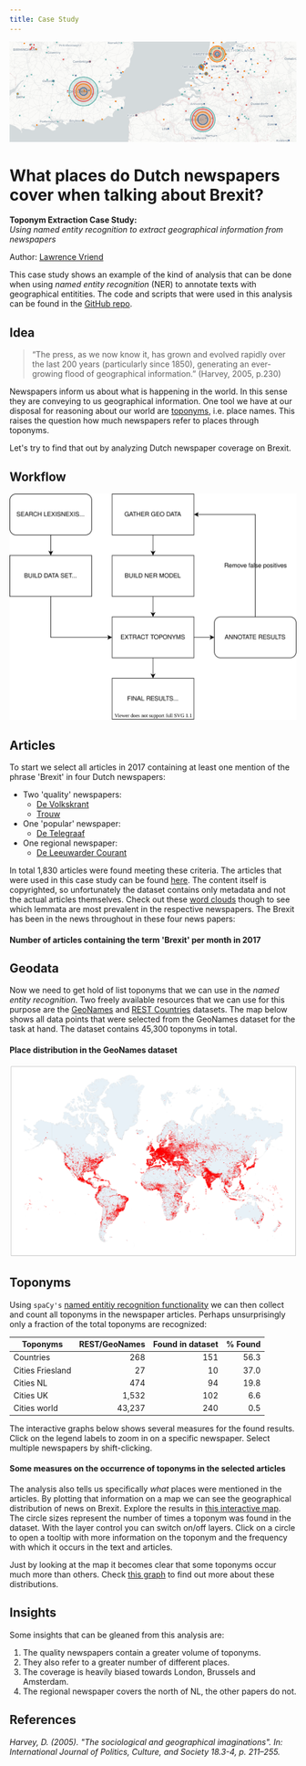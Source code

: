 ```yaml
---
title: Case Study
---
```


<img src="illustrations/banner.png"/>

<script type="text/javascript" src="https://cdn.jsdelivr.net/npm//vega@5"></script>
<script type="text/javascript" src="https://cdn.jsdelivr.net/npm//vega-lite@4.0.2"></script>
<script type="text/javascript" src="https://cdn.jsdelivr.net/npm//vega-embed@6"></script>

# What places do Dutch newspapers cover when talking about Brexit?
**Toponym Extraction Case Study:**  
*Using named entity recognition to extract geographical information from newspapers*

Author: [Lawrence Vriend](https://github.com/lcvriend)

This case study shows an example of the kind of analysis that can be done when using *named entity recognition* (NER) to annotate texts with geographical entitities. The code and scripts that were used in this analysis can be found in the [GitHub repo](https://github.com/lcvriend/toponym_extraction).

## Idea

> “The press, as we now know it, has grown and evolved rapidly over the last 200 years (particularly since 1850), generating an ever-growing flood of geographical information.” (Harvey, 2005, p.230)

Newspapers inform us about what is happening in the world. In this sense they are conveying to us geographical information. One tool we have at our disposal for reasoning about our world are [toponyms](https://en.wikipedia.org/wiki/Toponymy), i.e. place names. This raises the question how much newspapers refer to places through toponyms.

Let's try to find that out by analyzing Dutch newspaper coverage on Brexit.

## Workflow

<img src="illustrations/workflow.svg" alt="Workflow">

## Articles

To start we select all articles in 2017 containing at least one mention of the phrase 'Brexit' in four Dutch newspapers:

* Two 'quality' newspapers:
    * [De Volkskrant](https://www.volkskrant.nl/)
    * [Trouw](https://www.trouw.nl/)
* One 'popular' newspaper:
    * [De Telegraaf](https://www.telegraaf.nl/)
* One regional newspaper:
    * [De Leeuwarder Courant](https://www.lc.nl/)

In total 1,830 articles were found meeting these criteria. The articles that were used in this case study can be found [here](https://github.com/lcvriend/toponym_extraction/blob/master/data/lexisnexis_dataset.csv). The content itself is copyrighted, so unfortunately the dataset contains only metadata and not the actual articles themselves. Check out these [word clouds](lemma_clouds.md) though to see which lemmata are most prevalent in the respective newspapers. The Brexit has been in the news throughout in these four news papers:

#### Number of articles containing the term 'Brexit' per month in 2017
<div id="vis_pub_month"></div>
<script>
    (function(vegaEmbed) {
      var spec = {"config": {"view": {"continuousWidth": 400, "continuousHeight": 300}}, "data": {"name": "data-articles-per-month"}, "mark": "bar", "encoding": {"color": {"type": "nominal", "field": "source"}, "opacity": {"condition": {"value": 1, "selection": "selector-source-articles-per-month"}, "value": 0.2}, "tooltip": {"type": "quantitative", "aggregate": "sum", "field": "articles"}, "x": {"type": "nominal", "field": "month", "sort": ["January", "February", "March", "April", "May", "June", "July", "August", "September", "October", "November", "December"]}, "y": {"type": "quantitative", "aggregate": "sum", "field": "articles", "title": "number of articles"}}, "selection": {"selector-source-articles-per-month": {"type": "multi", "fields": ["source"], "bind": "legend"}}, "$schema": "https://vega.github.io/schema/vega-lite/v4.0.2.json", "datasets": {"data-articles-per-month": [{"source": "Leeuwarder Courant", "month": "April", "articles": 28}, {"source": "Leeuwarder Courant", "month": "August", "articles": 10}, {"source": "Leeuwarder Courant", "month": "December", "articles": 21}, {"source": "Leeuwarder Courant", "month": "February", "articles": 23}, {"source": "Leeuwarder Courant", "month": "January", "articles": 26}, {"source": "Leeuwarder Courant", "month": "July", "articles": 17}, {"source": "Leeuwarder Courant", "month": "June", "articles": 31}, {"source": "Leeuwarder Courant", "month": "March", "articles": 42}, {"source": "Leeuwarder Courant", "month": "May", "articles": 23}, {"source": "Leeuwarder Courant", "month": "November", "articles": 28}, {"source": "Leeuwarder Courant", "month": "October", "articles": 13}, {"source": "Leeuwarder Courant", "month": "September", "articles": 14}, {"source": "Telegraaf", "month": "April", "articles": 35}, {"source": "Telegraaf", "month": "August", "articles": 25}, {"source": "Telegraaf", "month": "December", "articles": 35}, {"source": "Telegraaf", "month": "February", "articles": 52}, {"source": "Telegraaf", "month": "January", "articles": 53}, {"source": "Telegraaf", "month": "July", "articles": 28}, {"source": "Telegraaf", "month": "June", "articles": 55}, {"source": "Telegraaf", "month": "March", "articles": 58}, {"source": "Telegraaf", "month": "May", "articles": 29}, {"source": "Telegraaf", "month": "November", "articles": 47}, {"source": "Telegraaf", "month": "October", "articles": 25}, {"source": "Telegraaf", "month": "September", "articles": 46}, {"source": "Trouw", "month": "April", "articles": 39}, {"source": "Trouw", "month": "August", "articles": 20}, {"source": "Trouw", "month": "December", "articles": 39}, {"source": "Trouw", "month": "February", "articles": 48}, {"source": "Trouw", "month": "January", "articles": 51}, {"source": "Trouw", "month": "July", "articles": 33}, {"source": "Trouw", "month": "June", "articles": 51}, {"source": "Trouw", "month": "March", "articles": 67}, {"source": "Trouw", "month": "May", "articles": 46}, {"source": "Trouw", "month": "November", "articles": 34}, {"source": "Trouw", "month": "October", "articles": 23}, {"source": "Trouw", "month": "September", "articles": 34}, {"source": "Volkskrant", "month": "April", "articles": 40}, {"source": "Volkskrant", "month": "August", "articles": 33}, {"source": "Volkskrant", "month": "December", "articles": 44}, {"source": "Volkskrant", "month": "February", "articles": 44}, {"source": "Volkskrant", "month": "January", "articles": 65}, {"source": "Volkskrant", "month": "July", "articles": 44}, {"source": "Volkskrant", "month": "June", "articles": 75}, {"source": "Volkskrant", "month": "March", "articles": 72}, {"source": "Volkskrant", "month": "May", "articles": 43}, {"source": "Volkskrant", "month": "November", "articles": 45}, {"source": "Volkskrant", "month": "October", "articles": 38}, {"source": "Volkskrant", "month": "September", "articles": 38}]}};
      var embedOpt = {"mode": "vega-lite"};
    vegaEmbed("#vis_pub_month", spec, embedOpt);
})(vegaEmbed);
</script>

## Geodata

Now we need to get hold of list toponyms that we can use in the *named entity recognition*. Two freely available resources that we can use for this purpose are the [GeoNames](http://www.geonames.org/) and [REST Countries](http://restcountries.eu/) datasets. The map below shows all data points that were selected from the GeoNames dataset for the task at hand. The dataset contains 45,300 toponyms in total.

#### Place distribution in the GeoNames dataset
<img src="illustrations/distribution_places_world.png"/>

## Toponyms

Using `spaCy's` [named entitiy recognition functionality](https://spacy.io/usage/linguistic-features#named-entities) we can then collect and count all toponyms in the newspaper articles. Perhaps unsurprisingly only a fraction of the total toponyms are recognized:

Toponyms         | REST/GeoNames | Found in dataset | % Found 
-----------------|--------------:|-----------------:|---------:
Countries        |           268 |              151 |    56.3 
Cities Friesland |            27 |               10 |    37.0 
Cities NL        |           474 |               94 |    19.8 
Cities UK        |         1,532 |              102 |     6.6 
Cities world     |        43,237 |              240 |     0.5 

The interactive graphs below shows several measures for the found results. Click on the legend labels to zoom in on a specific newspaper. Select multiple newspapers by shift-clicking.

#### Some measures on the occurrence of toponyms in the selected articles
<div id="vis_toponyms"></div>
<script>
(function(vegaEmbed) {
    var spec = {"config": {"view": {"continuousWidth": 400, "continuousHeight": 300}}, "hconcat": [{"mark": "bar", "encoding": {"color": {"type": "nominal", "field": "source"}, "opacity": {"condition": {"value": 1, "selection": "selector001"}, "value": 0.2}, "x": {"type": "nominal", "field": "source"}, "y": {"type": "quantitative", "aggregate": "sum", "field": "unique", "title": "number of unique toponyms"}}, "height": 328, "selection": {"selector001": {"type": "multi", "fields": ["source"], "bind": "legend"}}}, {"mark": "bar", "encoding": {"color": {"type": "nominal", "field": "source"}, "opacity": {"condition": {"value": 1, "selection": "selector001"}, "value": 0.2}, "x": {"type": "nominal", "field": "source"}, "y": {"type": "quantitative", "aggregate": "sum", "field": "frequency", "title": "total frequency of toponyms"}}, "height": 328, "selection": {"selector001": {"type": "multi", "fields": ["source"], "bind": "legend"}}}, {"vconcat": [{"mark": "bar", "encoding": {"color": {"type": "nominal", "field": "source"}, "x": {"type": "quantitative", "aggregate": "sum", "field": "articles", "title": "number of articles"}, "y": {"type": "nominal", "field": "category", "sort": ["countries", "places", "places_uk", "places_nl", "places_fr"]}}, "selection": {"selector001": {"type": "multi", "fields": ["source"], "bind": "legend"}}, "transform": [{"filter": {"selection": "selector001"}}]}, {"mark": "bar", "encoding": {"color": {"type": "nominal", "field": "source"}, "x": {"type": "quantitative", "aggregate": "sum", "field": "unique", "title": "number of unique toponyms"}, "y": {"type": "nominal", "field": "category", "sort": ["countries", "places", "places_uk", "places_nl", "places_fr"]}}, "selection": {"selector001": {"type": "multi", "fields": ["source"], "bind": "legend"}}, "transform": [{"filter": {"selection": "selector001"}}]}, {"mark": "bar", "encoding": {"color": {"type": "nominal", "field": "source"}, "x": {"type": "quantitative", "aggregate": "sum", "field": "frequency", "title": "total frequency of toponyms"}, "y": {"type": "nominal", "field": "category", "sort": ["countries", "places", "places_uk", "places_nl", "places_fr"]}}, "selection": {"selector001": {"type": "multi", "fields": ["source"], "bind": "legend"}}, "transform": [{"filter": {"selection": "selector001"}}]}]}], "data": {"name": "data-408f63f986752ab52a835209d4593cdd"}, "$schema": "https://vega.github.io/schema/vega-lite/v4.0.2.json", "datasets": {"data-408f63f986752ab52a835209d4593cdd": [{"source": "Leeuwarder Courant", "category": "countries", "frequency": 1254, "unique": 81, "articles": 226}, {"source": "Leeuwarder Courant", "category": "places", "frequency": 338, "unique": 65, "articles": 131}, {"source": "Leeuwarder Courant", "category": "places_fr", "frequency": 45, "unique": 10, "articles": 18}, {"source": "Leeuwarder Courant", "category": "places_nl", "frequency": 203, "unique": 32, "articles": 71}, {"source": "Leeuwarder Courant", "category": "places_uk", "frequency": 165, "unique": 16, "articles": 84}, {"source": "Telegraaf", "category": "countries", "frequency": 1764, "unique": 79, "articles": 365}, {"source": "Telegraaf", "category": "places", "frequency": 553, "unique": 65, "articles": 204}, {"source": "Telegraaf", "category": "places_fr", "frequency": 0, "unique": 0, "articles": 0}, {"source": "Telegraaf", "category": "places_nl", "frequency": 420, "unique": 37, "articles": 183}, {"source": "Telegraaf", "category": "places_uk", "frequency": 319, "unique": 32, "articles": 151}, {"source": "Trouw", "category": "countries", "frequency": 3574, "unique": 117, "articles": 434}, {"source": "Trouw", "category": "places", "frequency": 1025, "unique": 116, "articles": 274}, {"source": "Trouw", "category": "places_fr", "frequency": 2, "unique": 1, "articles": 1}, {"source": "Trouw", "category": "places_nl", "frequency": 310, "unique": 39, "articles": 113}, {"source": "Trouw", "category": "places_uk", "frequency": 461, "unique": 47, "articles": 168}, {"source": "Volkskrant", "category": "countries", "frequency": 3631, "unique": 125, "articles": 491}, {"source": "Volkskrant", "category": "places", "frequency": 1180, "unique": 153, "articles": 330}, {"source": "Volkskrant", "category": "places_fr", "frequency": 2, "unique": 2, "articles": 2}, {"source": "Volkskrant", "category": "places_nl", "frequency": 528, "unique": 56, "articles": 145}, {"source": "Volkskrant", "category": "places_uk", "frequency": 728, "unique": 71, "articles": 230}]}};
    var embedOpt = {"mode": "vega-lite"};
    vegaEmbed("#vis_toponyms", spec, embedOpt);
})(vegaEmbed);
</script>

The analysis also tells us specifically *what* places were mentioned in the articles. By plotting that information on a map we can see the geographical distribution of news on Brexit. Explore the results in [this interactive map](map_toponyms.html). The circle sizes represent the number of times a toponym was found in the dataset. With the layer control you can switch on/off layers. Click on a circle to open a tooltip with more information on the toponym and the frequency with which it occurs in the text and articles.

Just by looking at the map it becomes clear that some toponyms occur much more than others. Check [this graph](distributions.md) to find out more about these distributions.

## Insights

Some insights that can be gleaned from this analysis are:

1. The quality newspapers contain a greater volume of toponyms.
2. They also refer to a greater number of different places.
3. The coverage is heavily biased towards London, Brussels and Amsterdam.
4. The regional newspaper covers the north of NL, the other papers do not. 

## References
*Harvey, D. (2005). "The sociological and geographical imaginations". In: International Journal of Politics, Culture, and Society 18.3-4, p. 211–255.*

